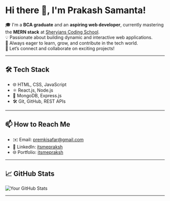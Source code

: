 # Hi there 👋, I'm Prakash Samanta!

🎓 I'm a **BCA graduate** and an **aspiring web developer**, currently mastering the **MERN stack** at [Sheryians Coding School](https://sheryians.com/).  
💡 Passionate about building dynamic and interactive web applications.  
🌱 Always eager to learn, grow, and contribute in the tech world.  
🤝 Let’s connect and collaborate on exciting projects!

---

## 🛠️ Tech Stack

- 🌐 HTML, CSS, JavaScript
- ⚛️ React.js, Node.js
- 🧩 MongoDB, Express.js
- 🛠️ Git, GitHub, REST APIs

---

## 📫 How to Reach Me
 

- ✉️ Email: [premkisafar@gmail.com](mailto:premkisafar@gmail.com)
- 💼 LinkedIn: [itsmepraksh](https://linkedin.com/in/itsmepraksh)
- 🌐 Portfolio: [itsmepraksh](https://github.com/itsmepraksh)

---

## 📈 GitHub Stats

![Your GitHub Stats](https://github-readme-stats.vercel.app/api?username=itsmepraksh&show_icons=true&theme=tokyonight)


--- 

